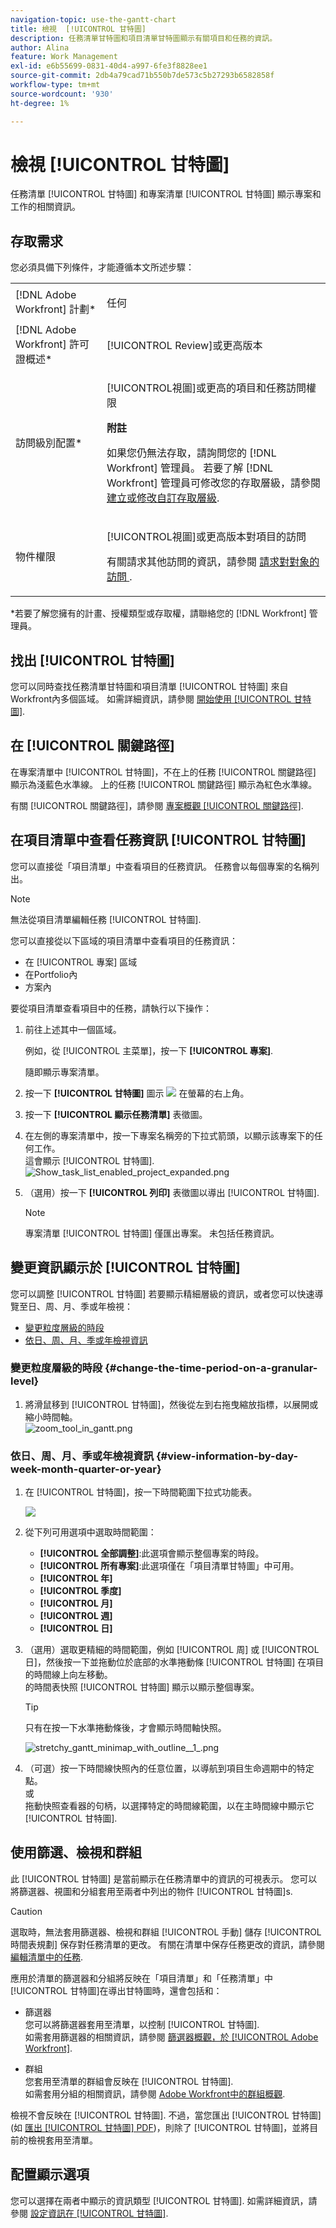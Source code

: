 ```yaml
---
navigation-topic: use-the-gantt-chart
title: 檢視  [!UICONTROL 甘特圖]
description: 任務清單甘特圖和項目清單甘特圖顯示有關項目和任務的資訊。
author: Alina
feature: Work Management
exl-id: e6b55699-0831-40d4-a997-6fe3f8828ee1
source-git-commit: 2db4a79cad71b550b7de573c5b27293b6582858f
workflow-type: tm+mt
source-wordcount: '930'
ht-degree: 1%

---
```


# 檢視  [!UICONTROL 甘特圖]

任務清單 [!UICONTROL 甘特圖] 和專案清單 [!UICONTROL 甘特圖] 顯示專案和工作的相關資訊。

## 存取需求

您必須具備下列條件，才能遵循本文所述步驟：

<table style="table-layout:auto"> 
 <col> 
 <col> 
 <tbody> 
  <tr> 
   <td role="rowheader">[!DNL Adobe Workfront] 計劃*</td> 
   <td> <p>任何 </p> </td> 
  </tr> 
  <tr> 
   <td role="rowheader">[!DNL Adobe Workfront] 許可證概述*</td> 
   <td> <p>[!UICONTROL Review]或更高版本</p> </td> 
  </tr> 
  <tr> 
   <td role="rowheader">訪問級別配置*</td> 
   <td> <p>[!UICONTROL視圖]或更高的項目和任務訪問權限</p> <p><b>附註</b>

如果您仍無法存取，請詢問您的 [!DNL Workfront] 管理員。 若要了解 [!DNL Workfront] 管理員可修改您的存取層級，請參閱 <a href="../../../administration-and-setup/add-users/configure-and-grant-access/create-modify-access-levels.md" class="MCXref xref">建立或修改自訂存取層級</a>.</p> </td>
</tr> 
  <tr> 
   <td role="rowheader">物件權限</td> 
   <td> <p>[!UICONTROL視圖]或更高版本對項目的訪問</p> <p>有關請求其他訪問的資訊，請參閱 <a href="../../../workfront-basics/grant-and-request-access-to-objects/request-access.md" class="MCXref xref">請求對對象的訪問 </a>.</p> </td> 
  </tr> 
 </tbody> 
</table>

&#42;若要了解您擁有的計畫、授權類型或存取權，請聯絡您的 [!DNL Workfront] 管理員。

## 找出  [!UICONTROL 甘特圖]

您可以同時查找任務清單甘特圖和項目清單 [!UICONTROL 甘特圖] 來自Workfront內多個區域。 如需詳細資訊，請參閱 [開始使用 [!UICONTROL 甘特圖]](../../../manage-work/gantt-chart/use-the-gantt-chart/get-started-with-gantt.md).

## 在 [!UICONTROL 關鍵路徑]

在專案清單中 [!UICONTROL 甘特圖]，不在上的任務 [!UICONTROL 關鍵路徑] 顯示為淺藍色水準線。 上的任務 [!UICONTROL 關鍵路徑] 顯示為紅色水準線。

有關 [!UICONTROL 關鍵路徑]，請參閱 [專案概觀 [!UICONTROL 關鍵路徑]](../../../manage-work/tasks/manage-tasks/critical-path.md).

## 在項目清單中查看任務資訊 [!UICONTROL 甘特圖]

您可以直接從「項目清單」中查看項目的任務資訊。 任務會以每個專案的名稱列出。

>[!NOTE]
>
>無法從項目清單編輯任務 [!UICONTROL 甘特圖].

您可以直接從以下區域的項目清單中查看項目的任務資訊：

* 在 [!UICONTROL 專案] 區域
* 在Portfolio內
* 方案內

要從項目清單查看項目中的任務，請執行以下操作：

1. 前往上述其中一個區域。

   例如，從 [!UICONTROL 主菜單]，按一下 **[!UICONTROL 專案]**.

   隨即顯示專案清單。

1. 按一下 **[!UICONTROL 甘特圖]** 圖示 ![](assets/gantt-icon-nwe.png) 在螢幕的右上角。

   <!--
   <p data-mc-conditions="QuicksilverOrClassic.Draft mode">(NOTE: images conditioned for classic and nwe) <br></p>
   -->

1. 按一下 **[!UICONTROL 顯示任務清單]** 表徵圖。

1. 在左側的專案清單中，按一下專案名稱旁的下拉式箭頭，以顯示該專案下的任何工作。\
   這會顯示  [!UICONTROL 甘特圖].\
   ![Show_task_list_enabled_project_expanded.png](assets/show-task-list-enabled-project-expanded-350x78.png)

1. （選用）按一下 **[!UICONTROL 列印]** 表徵圖以導出 [!UICONTROL 甘特圖].

   >[!NOTE]
   >
   >專案清單 [!UICONTROL 甘特圖] 僅匯出專案。 未包括任務資訊。

## 變更資訊顯示於 [!UICONTROL 甘特圖]

您可以調整 [!UICONTROL 甘特圖] 若要顯示精細層級的資訊，或者您可以快速導覽至日、周、月、季或年檢視：

* [變更粒度層級的時段](#change-the-time-period-on-a-granular-level)
* [依日、周、月、季或年檢視資訊](#view-information-by-day-week-month-quarter-or-year)

### 變更粒度層級的時段 {#change-the-time-period-on-a-granular-level}

1. 將滑鼠移到  [!UICONTROL 甘特圖]，然後從左到右拖曳縮放指標，以展開或縮小時間軸。\
   ![zoom_tool_in_gantt.png](assets/zoom-tool-in-gantt-350x180.png)

### 依日、周、月、季或年檢視資訊 {#view-information-by-day-week-month-quarter-or-year}

1. 在  [!UICONTROL 甘特圖]，按一下時間範圍下拉式功能表。

   ![](assets/timeline-options.png)

1. 從下列可用選項中選取時間範圍：

   * **[!UICONTROL 全部調整]**:此選項會顯示整個專案的時段。
   * **[!UICONTROL 所有專案]**:此選項僅在「項目清單甘特圖」中可用。
   * **[!UICONTROL 年]**
   * **[!UICONTROL 季度]**
   * **[!UICONTROL 月]**
   * **[!UICONTROL 週]**
   * **[!UICONTROL 日]**

1. （選用）選取更精細的時間範圍，例如 [!UICONTROL 周] 或 [!UICONTROL 日]，然後按一下並拖動位於底部的水準捲動條  [!UICONTROL 甘特圖] 在項目的時間線上向左移動。\
   的時間表快照 [!UICONTROL 甘特圖] 顯示以顯示整個專案。

   >[!TIP]
   >
   >只有在按一下水準捲動條後，才會顯示時間軸快照。

   ![stretchy_gantt_minimap_with_outline__1_.png](assets/stretchy-gantt-minimap-with-outline--1--350x140.png)

1. （可選）按一下時間線快照內的任意位置，以導航到項目生命週期中的特定點。\
   或\
   拖動快照查看器的句柄，以選擇特定的時間線範圍，以在主時間線中顯示它 [!UICONTROL 甘特圖].

## 使用篩選、檢視和群組

此 [!UICONTROL 甘特圖] 是當前顯示在任務清單中的資訊的可視表示。 您可以將篩選器、視圖和分組套用至兩者中列出的物件 [!UICONTROL 甘特圖]s.

>[!CAUTION]
>
>選取時，無法套用篩選器、檢視和群組 [!UICONTROL 手動] 儲存 [!UICONTROL 時間表規劃] 保存對任務清單的更改。 有關在清單中保存任務更改的資訊，請參閱 [編輯清單中的任務](../../../manage-work/tasks/manage-tasks/edit-tasks-in-a-list.md).

應用於清單的篩選器和分組將反映在「項目清單」和「任務清單」中  [!UICONTROL 甘特圖]在導出甘特圖時，還會包括和：

* 篩選器\
   您可以將篩選器套用至清單，以控制 [!UICONTROL 甘特圖].\
   如需套用篩選器的相關資訊，請參閱  [篩選器概觀，於 [!UICONTROL Adobe Workfront]](../../../reports-and-dashboards/reports/reporting-elements/filters-overview.md).

* 群組\
   您套用至清單的群組會反映在 [!UICONTROL 甘特圖].\
   如需套用分組的相關資訊，請參閱  [Adobe Workfront中的群組概觀](../../../reports-and-dashboards/reports/reporting-elements/groupings-overview.md).

檢視不會反映在 [!UICONTROL 甘特圖]. 不過，當您匯出 [!UICONTROL 甘特圖] (如  [匯出 [!UICONTROL 甘特圖] PDF](../../../manage-work/gantt-chart/use-the-gantt-chart/export-gantt-chart-to-pdf.md))，則除了 [!UICONTROL 甘特圖]，並將目前的檢視套用至清單。

## 配置顯示選項

您可以選擇在兩者中顯示的資訊類型 [!UICONTROL 甘特圖]. 如需詳細資訊，請參閱 [設定資訊在 [!UICONTROL 甘特圖]](../../../manage-work/gantt-chart/use-the-gantt-chart/configure-info-on-gantt-chart.md).
